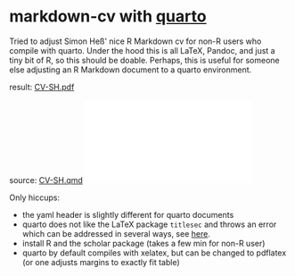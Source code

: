 # markdown-cv with [quarto](https://quarto.org/)

Tried to adjust Simon Heß' nice R Markdown cv for non-R users who compile with quarto. Under the hood this is all LaTeX, Pandoc, and just a tiny bit of R, so this should be doable. Perhaps, this is useful for someone else adjusting an R Markdown document to a quarto environment.

result: [CV-SH.pdf](CV-SH.pdf)

source:  [CV-SH.qmd](CV-SH.qmd)
![](CV-SH.pdf)

Only hiccups:
- the yaml header is slightly different for quarto documents
- quarto does not like the LaTeX package `titlesec` and throws an error which can be addressed in several ways, see [here](https://github.com/quarto-dev/quarto-cli/issues/6598).
- install R and the scholar package (takes a few min for non-R user)
- quarto by default compiles with xelatex, but can be changed to pdflatex (or one adjusts margins to exactly fit table)
